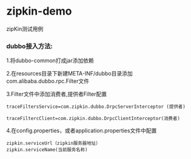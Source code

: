 # zipkin-demo

zipKin测试用例

### dubbo接入方法:
1.将dubbo-common打成jar添加依赖

2.在resources目录下新建META-INF/dubbo目录添加com.alibaba.dubbo.rpc.Filter文件

3.Filter文件中添加消费者,提供者Filter配置
```
traceFiltersService=com.zipkin.dubbo.DrpcServerInterceptor (提供者)

traceFiltercClient=com.zipkin.dubbo.DrpcClientInterceptor(消费者)

```

4.在config.properties，或者application.properties文件中配置
```
zipkin.serviceUrl（zipkin服务器地址）
zipkin.serviceName(当前服务名称)
```
